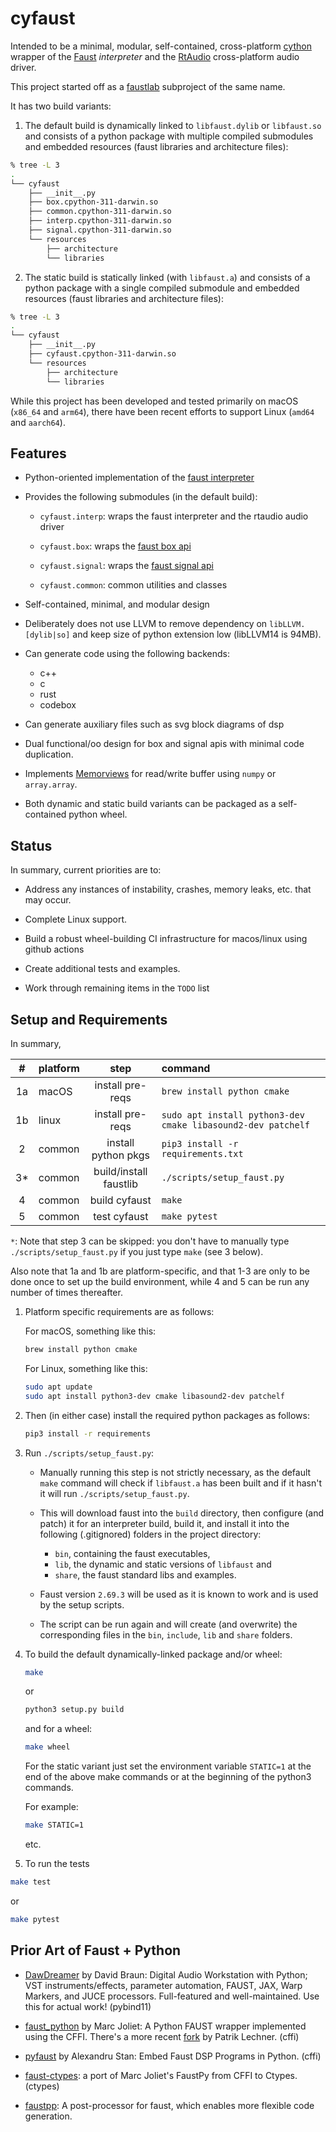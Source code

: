 # cyfaust

Intended to be a minimal, modular, self-contained, cross-platform [cython](https://github.com/cython/cython) wrapper of the [Faust](https://github.com/grame-cncm/faust) *interpreter* and the [RtAudio](https://github.com/thestk/rtaudio) cross-platform audio driver.

This project started off as a [faustlab](https://github.com/shakfu/faustlab) subproject of the same name.

It has two build variants:

1. The default build is dynamically linked to `libfaust.dylib` or `libfaust.so` and consists of a python package with multiple compiled submodules and embedded resources (faust libraries and architecture files):

```bash
% tree -L 3
.
└── cyfaust
    ├── __init__.py
    ├── box.cpython-311-darwin.so
    ├── common.cpython-311-darwin.so
    ├── interp.cpython-311-darwin.so
    ├── signal.cpython-311-darwin.so
    └── resources
        ├── architecture
        └── libraries
```

2. The static build is statically linked (with `libfaust.a`) and consists of a python package with a single compiled submodule and embedded resources (faust libraries and architecture files):

```bash
% tree -L 3
.
└── cyfaust
    ├── __init__.py
    ├── cyfaust.cpython-311-darwin.so
    └── resources
        ├── architecture
        └── libraries
```

While this project has been developed and tested primarily on macOS (`x86_64` and `arm64`), there have been recent efforts to support Linux (`amd64` and `aarch64`).

## Features

- Python-oriented implementation of the [faust interpreter](https://faustdoc.grame.fr/manual/embedding/#using-libfaust-with-the-interpreter-backend)

- Provides the following submodules (in the default build):

    - `cyfaust.interp`: wraps the faust interpreter and the rtaudio audio driver

    - `cyfaust.box`: wraps the [faust box api](https://faustdoc.grame.fr/tutorials/box-api/)

    - `cyfaust.signal`: wraps the [faust signal api](https://faustdoc.grame.fr/tutorials/signal-api/)

    - `cyfaust.common`: common utilities and classes

- Self-contained, minimal, and modular design

- Deliberately does not use LLVM to remove dependency on `libLLVM.[dylib|so]` and keep size of python extension low (libLLVM14 is 94MB).

- Can generate code using the following backends:

     - c++
     - c
     - rust
     - codebox

- Can generate auxiliary files such as svg block diagrams of dsp

- Dual functional/oo design for box and signal apis with minimal code duplication.

- Implements [Memorviews](https://cython.readthedocs.io/en/latest/src/userguide/memoryviews.html) for read/write buffer using `numpy` or `array.array`.

- Both dynamic and static build variants can be packaged as a self-contained python wheel.


## Status

In summary, current priorities are to:

- Address any instances of instability, crashes, memory leaks, etc. that may occur.

- Complete Linux support.

- Build a robust wheel-building CI infrastructure for macos/linux using github actions

- Create additional tests and examples.

- Work through remaining items in the `TODO` list


## Setup and Requirements

In summary,

| #  | platform | step                    | command                                                      |
|:--:|:-------- | :----------------------:|:-------------------------------------------------------------|
| 1a | macOS    | install pre-reqs        | `brew install python cmake`                                  |
| 1b | linux    | install pre-reqs        | `sudo apt install python3-dev cmake libasound2-dev patchelf` |
| 2  | common   | install python pkgs     | `pip3 install -r requirements.txt`                           |
| 3* | common   | build/install faustlib  | `./scripts/setup_faust.py`                                   |
| 4  | common   | build cyfaust           | `make`                                                       |
| 5  | common   | test cyfaust            | `make pytest`    



`*`: Note that step 3 can be skipped: you don't have to manually type `./scripts/setup_faust.py` if you just type `make` (see 3 below).

Also note that 1a and 1b are platform-specific, and that 1-3 are only to be done once to set up the build environment, while 4 and 5 can be run any number of times thereafter. 


1. Platform specific requirements are as follows:

    For macOS, something like this:

    ```bash
    brew install python cmake
    ```

    For Linux, something like this:

    ```bash
    sudo apt update
    sudo apt install python3-dev cmake libasound2-dev patchelf
    ```

2. Then (in either case) install the required python packages as follows:

    ```bash
    pip3 install -r requirements
    ```

3. Run `./scripts/setup_faust.py`:

    - Manually running this step is not strictly necessary, as the default `make` command will check if `libfaust.a` has been built and if it hasn't it will run  `./scripts/setup_faust.py`.

    - This will download faust into the `build` directory, then configure (and patch) it for an interpreter build, build it, and install it into the following (.gitignored) folders in the project directory: 

        - `bin`, containing the faust executables, 
        - `lib`, the dynamic and static versions of `libfaust` and 
        - `share`, the faust standard libs and examples.

    - Faust version `2.69.3` will be used as it is known to work and is used by the setup scripts.

    - The script can be run again and will create (and overwrite) the corresponding files in the `bin`, `include`, `lib` and `share` folders.

4. To build the default dynamically-linked package and/or wheel:
    
    ```bash
    make
    ```

    or 

    ```bash
    python3 setup.py build
    ```
     
    and for a wheel:

    ```bash
    make wheel
    ```

    For the static variant just set the environment variable `STATIC=1` at the end of the above make commands or at the beginning of the python3 commands. 

    For example:

    ```bash
    make STATIC=1
    ```

    etc.

5. To run the tests

```bash
make test
```

or 


```bash
make pytest
```

## Prior Art of Faust + Python

- [DawDreamer](https://github.com/DBraun/DawDreamer) by David Braun: Digital Audio Workstation with Python; VST instruments/effects, parameter automation, FAUST, JAX, Warp Markers, and JUCE processors. Full-featured and well-maintained. Use this for actual work! (pybind11)

- [faust_python](https://github.com/marcecj/faust_python) by Marc Joliet: A Python FAUST wrapper implemented using the CFFI. There's a more recent [fork](https://github.com/hrtlacek/faust_python]) by Patrik Lechner. (cffi)

- [pyfaust](https://github.com/amstan/pyfaust) by Alexandru Stan: Embed Faust DSP Programs in Python. (cffi)

- [faust-ctypes](https://gitlab.com/adud2/faust-ctypes): a port of Marc Joliet's FaustPy from CFFI to Ctypes. (ctypes)

- [faustpp](https://github.com/jpcima/faustpp): A post-processor for faust, which enables more flexible code generation.

